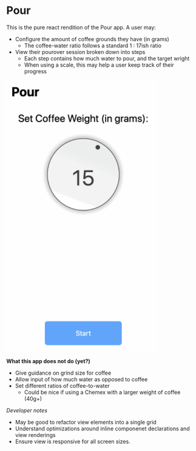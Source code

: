 # Pour

This is the pure react rendition of the Pour app. A user may:
- Configure the amount of coffee grounds they have (in grams)
  - The coffee-water ratio follows a standard 1 : 17ish ratio
- View their pourover session broken down into steps
  - Each step contains how much water to pour, and the target wright
  - When using a scale, this may help a user keep track of their progress 

<img src="./public/pour_react.gif" width=400 />

**What this app does not do (yet?)**
- Give guidance on grind size for coffee
- Allow input of how much water as opposed to coffee
- Set different ratios of coffee-to-water
  - Could be nice if using a Chemex with a larger weight of coffee (40g+) 

_Developer notes_ 
- May be good to refactor view elements into a single grid
- Understand optimizations around inline componenet declarations and view renderings
- Ensure view is responsive for all screen sizes.
